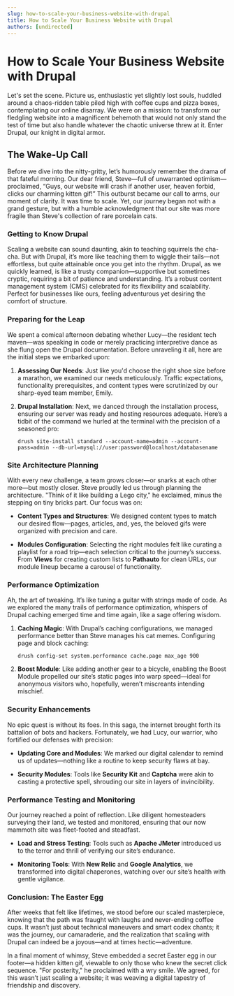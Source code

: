 ```yaml
---
slug: how-to-scale-your-business-website-with-drupal
title: How to Scale Your Business Website with Drupal
authors: [undirected]
---
```



# How to Scale Your Business Website with Drupal

Let's set the scene. Picture us, enthusiastic yet slightly lost souls, huddled around a chaos-ridden table piled high with coffee cups and pizza boxes, contemplating our online disarray. We were on a mission: to transform our fledgling website into a magnificent behemoth that would not only stand the test of time but also handle whatever the chaotic universe threw at it. Enter Drupal, our knight in digital armor.

## The Wake-Up Call

Before we dive into the nitty-gritty, let’s humorously remember the drama of that fateful morning. Our dear friend, Steve—full of unwarranted optimism—proclaimed, “Guys, our website will crash if another user, heaven forbid, clicks our charming kitten gif!” This outburst became our call to arms, our moment of clarity. It was time to scale. Yet, our journey began not with a grand gesture, but with a humble acknowledgment that our site was more fragile than Steve's collection of rare porcelain cats.

### Getting to Know Drupal

Scaling a website can sound daunting, akin to teaching squirrels the cha-cha. But with Drupal, it’s more like teaching them to wiggle their tails—not effortless, but quite attainable once you get into the rhythm. Drupal, as we quickly learned, is like a trusty companion—supportive but sometimes cryptic, requiring a bit of patience and understanding. It’s a robust content management system (CMS) celebrated for its flexibility and scalability. Perfect for businesses like ours, feeling adventurous yet desiring the comfort of structure.

### Preparing for the Leap

We spent a comical afternoon debating whether Lucy—the resident tech maven—was speaking in code or merely practicing interpretive dance as she flung open the Drupal documentation. Before unraveling it all, here are the initial steps we embarked upon:

1. **Assessing Our Needs**: Just like you'd choose the right shoe size before a marathon, we examined our needs meticulously. Traffic expectations, functionality prerequisites, and content types were scrutinized by our sharp-eyed team member, Emily.

2. **Drupal Installation**: Next, we danced through the installation process, ensuring our server was ready and hosting resources adequate. Here’s a tidbit of the command we hurled at the terminal with the precision of a seasoned pro:
   ```shell
   drush site-install standard --account-name=admin --account-pass=admin --db-url=mysql://user:password@localhost/databasename
   ```

### Site Architecture Planning

With every new challenge, a team grows closer—or snarks at each other more—but mostly closer. Steve proudly led us through planning the architecture. "Think of it like building a Lego city," he exclaimed, minus the stepping on tiny bricks part. Our focus was on:

- **Content Types and Structures**: We designed content types to match our desired flow—pages, articles, and, yes, the beloved gifs were organized with precision and care.
  
- **Modules Configuration**: Selecting the right modules felt like curating a playlist for a road trip—each selection critical to the journey’s success. From **Views** for creating custom lists to **Pathauto** for clean URLs, our module lineup became a carousel of functionality.

### Performance Optimization

Ah, the art of tweaking. It’s like tuning a guitar with strings made of code. As we explored the many trails of performance optimization, whispers of Drupal caching emerged time and time again, like a sage offering wisdom.

1. **Caching Magic**: With Drupal’s caching configurations, we managed performance better than Steve manages his cat memes. Configuring page and block caching:
   ```shell
   drush config-set system.performance cache.page max_age 900
   ```

2. **Boost Module**: Like adding another gear to a bicycle, enabling the Boost Module propelled our site’s static pages into warp speed—ideal for anonymous visitors who, hopefully, weren’t miscreants intending mischief.

### Security Enhancements

No epic quest is without its foes. In this saga, the internet brought forth its battalion of bots and hackers. Fortunately, we had Lucy, our warrior, who fortified our defenses with precision:

- **Updating Core and Modules**: We marked our digital calendar to remind us of updates—nothing like a routine to keep security flaws at bay.

- **Security Modules**: Tools like **Security Kit** and **Captcha** were akin to casting a protective spell, shrouding our site in layers of invincibility.

### Performance Testing and Monitoring

Our journey reached a point of reflection. Like diligent homesteaders surveying their land, we tested and monitored, ensuring that our now mammoth site was fleet-footed and steadfast.

- **Load and Stress Testing**: Tools such as **Apache JMeter** introduced us to the terror and thrill of verifying our site’s endurance.

- **Monitoring Tools**: With **New Relic** and **Google Analytics**, we transformed into digital chaperones, watching over our site’s health with gentle vigilance.

### Conclusion: The Easter Egg

After weeks that felt like lifetimes, we stood before our scaled masterpiece, knowing that the path was fraught with laughs and never-ending coffee cups. It wasn’t just about technical maneuvers and smart codex chants; it was the journey, our camaraderie, and the realization that scaling with Drupal can indeed be a joyous—and at times hectic—adventure.

In a final moment of whimsy, Steve embedded a secret Easter egg in our footer—a hidden kitten gif, viewable to only those who knew the secret click sequence. "For posterity," he proclaimed with a wry smile. We agreed, for this wasn’t just scaling a website; it was weaving a digital tapestry of friendship and discovery.